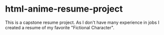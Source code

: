# html-anime-resume-project
This is a capstone resume project. As I don't have many experience in jobs I created a resume of my favorite "Fictional Character".
